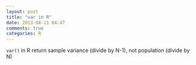 ```yaml
---
layout: post
title: "var in R"
date: 2013-08-11 04:47
comments: true
categories: R 
---
```


`var()` in R return sample variance (divide by N-1), not population (divide by N)
